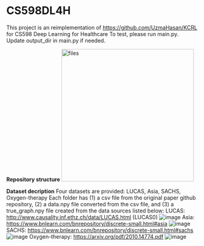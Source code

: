 # CS598DL4H
This project is an reimplementation of https://github.com/UzmaHasan/KCRL for CS598 Deep Learning for Healthcare 
To test, please run main.py. Update output_dir in main.py if needed.

**Repository structure**
<img width="347" alt="files" src="https://user-images.githubusercontent.com/109108701/236966259-0ef575a3-5c82-43cf-a331-f38d0771ebd5.png">
    
**Dataset decription**
Four datasets are provided: LUCAS, Asia, SACHS, Oxygen-therapy
Each folder has (1) a csv file from the original paper github repository, (2) a data.npy file converted from the csv file, and (3) a true_graph.npy file created from the data sources listed below:
LUCAS: http://www.causality.inf.ethz.ch/data/LUCAS.html (LUCAS0)
![image](https://user-images.githubusercontent.com/109108701/236724270-e3e0f698-5b4f-4a49-9f96-2d3fbf242c4e.png)
Asia: https://www.bnlearn.com/bnrepository/discrete-small.html#asia
![image](https://user-images.githubusercontent.com/109108701/236724367-b8ffc491-bfb9-487f-a390-0332fe5676d5.png)
SACHS: https://www.bnlearn.com/bnrepository/discrete-small.html#sachs
![image](https://user-images.githubusercontent.com/109108701/236724466-7e8732a2-5bd6-4863-94e6-aee4046efe8b.png)
Oxygen-therapy: https://arxiv.org/pdf/2010.14774.pdf
![image](https://user-images.githubusercontent.com/109108701/236724863-35b8e6d9-1f29-40eb-861d-20f47d1db09a.png)
